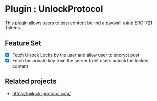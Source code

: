 # Plugin : UnlockProtocol

This plugin allows users to post content behind a paywall using ERC-721 Tokens.

## Feature Set

- [x] Fetch Unlock Locks by the user and allow user to encrypt post
- [x] Fetch the private key from the server to let users unlock the locked content

## Related projects

- <https://unlock-protocol.com/>
